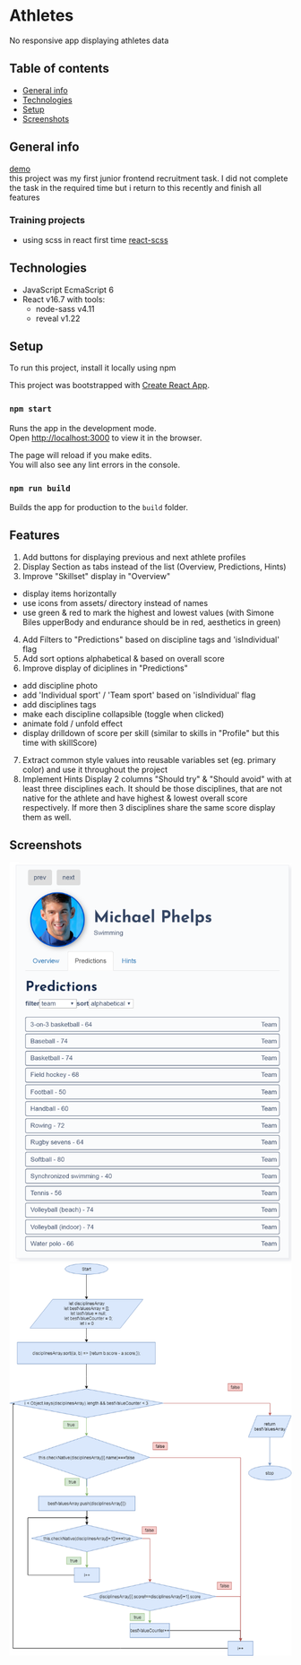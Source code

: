 # Athletes

No responsive app displaying athletes data

## Table of contents

- [General info](#general-info)
- [Technologies](#technologies)
- [Setup](#setup)
- [Screenshots](#screenshots)
## General info

[demo](https://radeth.github.io/athletes/) </br>
this project was my first junior frontend recruitment task. I did not complete the task in the required time but i return to this recently and finish all features

### Training projects

- using scss in react first time [react-scss](https://github.com/radeth/react-scss)

## Technologies

- JavaScript EcmaScript 6
- React v16.7 with tools:
  - node-sass v4.11
  - reveal v1.22

## Setup

To run this project, install it locally using npm

This project was bootstrapped with [Create React App](https://github.com/facebook/create-react-app).

### `npm start`

Runs the app in the development mode.<br>
Open [http://localhost:3000](http://localhost:3000) to view it in the browser.

The page will reload if you make edits.<br>
You will also see any lint errors in the console.

### `npm run build`

Builds the app for production to the `build` folder.<br>

## Features

1. Add buttons for displaying previous and next athlete profiles
2. Display Section as tabs instead of the list (Overview, Predictions, Hints)
3. Improve "Skillset" display in "Overview"

- display items horizontally
- use icons from assets/ directory instead of names
- use green & red to mark the highest and lowest values (with Simone Biles upperBody and endurance should be in red, aesthetics in green)

4. Add Filters to "Predictions" based on discipline tags and 'isIndividual' flag
5. Add sort options alphabetical & based on overall score
6. Improve display of diciplines in "Predictions"

- add discipline photo
- add 'Individual sport' / 'Team sport' based on 'isIndividual' flag
- add disciplines tags
- make each discipline collapsible (toggle when clicked)
- animate fold / unfold effect
- display drilldown of score per skill (similar to skills in "Profile" but this time with skillScore)

7. Extract common style values into reusable variables set (eg. primary color) and use it throughout the project
8. Implement Hints
   Display 2 columns "Should try" & "Should avoid" with at least three disciplines each.
   It should be those disciplines, that are not native for the athlete and have highest & lowest overall score respectively.
   If more then 3 disciplines share the same score display them as well.

## Screenshots

![](https://raw.githubusercontent.com/radeth/athletes/finalVersion/screenshootOne.png)
![](https://raw.githubusercontent.com/radeth/athletes/finalVersion/Untitled%20Diagram%20(1).png)
